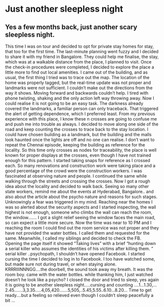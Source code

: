# Just another sleepless night 
## Yes a few months back, just another scary sleepless night.
This time I was on tour and decided to opt for private stay homes for stay, that too for the first time. The last-minute planning went fuzzy and I decided to share it with my friend in Bangalore. They could help me finalise, the stay, which was at a walkable distance from the place, I planned to visit.
Once the check-in procedures were completed, I decided to explore the place a little more to find out local amenities.
I came out of the building, and as usual, the first thing I tried was to trace out the map. The location of the home was properly tagged, but the real-time update was not proper and landmarks were not sufficient. I couldn’t make out the directions from the way it shows. Moving forward and backwards couldn’t help. I tired with phone twisting, shaking and the only action left way throwing away. Now I could realise it is not going to be an easy task. The darkness already covered the landmarks, a familiar person can only traceback.
That triggered the alert of getting dependence, which I preferred least. From my previous experience with this place, I know these n crosses are going to confuse me and push me into trouble as always.
I decided to move along one side of the road and keep counting the crosses to trace back to the stay location. I could have chosen building as a landmark, but the building and the malls look haunted once the lights are off and no one can realise.
I don’t want to repeat the Chennai episode, keeping the building as reference for the locality.
So this time only crosses as nodes for traceability, the place is well known for proper displays at the crosses, even though I have not trained enough for this pattern. I started taking snaps for reference as I crossed each.
So many renovations and construction work were taking place and a good percentage of the crowd were the construction workers.
I was fascinated at observing nature and people. I continued the same while walking through the streets and crossing the crosses. Now I got a rough idea about the locality and decided to walk back.
Seeing so many other state workers, remind me about the events at Hyderabad, Bangalore.. and also about the article about the psycho nature and reasons for such stages. Unknowingly a fear was triggered in my mind.
Reaching near the homes I was so alerted about the security aspects and I started inspecting, the wall highest is not enough, someone who climbs the wall can reach the room, the window……. I got a slight relief seeing the window faces the main road, so can expect a little more secure.
Now the time was near to 10 PM and I reaching the room I could find out the room service was not proper and they have not provided the water bottles. I called them and requested for the same.
Meanwhile, I called my siblings and decided to check the FB. Opening the page itself it showed “Taking lives” with a brief “hunting down a serial killer who assumes the identities of his victims after killing them. ” serial killer ..psychopath, I shouldn’t have opened Facebook. I started cursing the time I decided to log in to Facebook. I too have watched some, but made sure not during travel, or when staying alone.
KRRRIIINNNGG….the doorbell, the sound took away my breath. It was the room boy. came with the water bottles. while thanking him, I just watched doesn’t he look like a psycho?
I closed the door and tried to sleep, yes again it is going to be another sleepless night…..cursing and counting ….1…1.30,…2.45…….3,3.35…..4,05,420…….5,505,..5.45,5.55..6.10…8.20…
Time to get ready….but a feeling so relieved even though I couldn’t sleep peacefully a bit …


